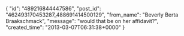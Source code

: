  {
   "id": "489216844447586",
   "post_id": "462493170453287_488691414500129",
   "from_name": "Beverly Berta Braakschmack",
   "message": "would that be on her affidavit?",
   "created_time": "2013-03-07T06:31:38+0000"
 }
